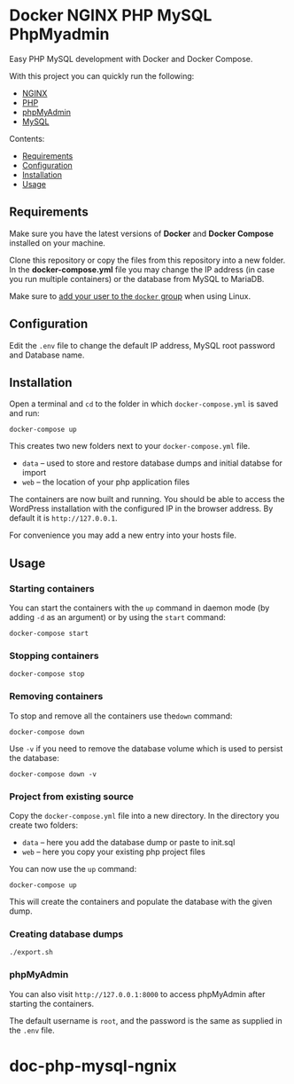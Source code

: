# Docker NGINX PHP MySQL PhpMyadmin

Easy PHP MySQL development with Docker and Docker Compose.

With this project you can quickly run the following:

- [NGINX](https://hub.docker.com/_/nginx)
- [PHP](https://hub.docker.com/_/php)
- [phpMyAdmin](https://hub.docker.com/r/phpmyadmin/phpmyadmin/)
- [MySQL](https://hub.docker.com/_/mysql/)

Contents:

- [Requirements](#requirements)
- [Configuration](#configuration)
- [Installation](#installation)
- [Usage](#usage)

## Requirements

Make sure you have the latest versions of **Docker** and **Docker Compose** installed on your machine.

Clone this repository or copy the files from this repository into a new folder. In the **docker-compose.yml** file you may change the IP address (in case you run multiple containers) or the database from MySQL to MariaDB.

Make sure to [add your user to the `docker` group](https://docs.docker.com/install/linux/linux-postinstall/#manage-docker-as-a-non-root-user) when using Linux.

## Configuration

Edit the `.env` file to change the default IP address, MySQL root password and Database name.

## Installation

Open a terminal and `cd` to the folder in which `docker-compose.yml` is saved and run:

```
docker-compose up
```

This creates two new folders next to your `docker-compose.yml` file.

* `data` – used to store and restore database dumps and initial databse for import
* `web` – the location of your php application files

The containers are now built and running. You should be able to access the WordPress installation with the configured IP in the browser address. By default it is `http://127.0.0.1`.

For convenience you may add a new entry into your hosts file.

## Usage

### Starting containers

You can start the containers with the `up` command in daemon mode (by adding `-d` as an argument) or by using the `start` command:

```
docker-compose start
```

### Stopping containers

```
docker-compose stop
```

### Removing containers

To stop and remove all the containers use the`down` command:

```
docker-compose down
```

Use `-v` if you need to remove the database volume which is used to persist the database:

```
docker-compose down -v
```

### Project from existing source

Copy the `docker-compose.yml` file into a new directory. In the directory you create two folders:

* `data` – here you add the database dump or paste to init.sql
* `web` – here you copy your existing php project files

You can now use the `up` command:

```
docker-compose up
```

This will create the containers and populate the database with the given dump.


### Creating database dumps

```
./export.sh
```


### phpMyAdmin

You can also visit `http://127.0.0.1:8000` to access phpMyAdmin after starting the containers.

The default username is `root`, and the password is the same as supplied in the `.env` file.
# doc-php-mysql-ngnix
